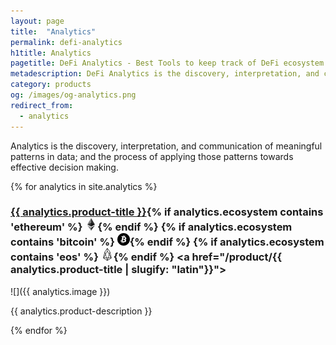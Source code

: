 ```yaml
---
layout: page
title:  "Analytics"
permalink: defi-analytics
h1title: Analytics
pagetitle: DeFi Analytics - Best Tools to keep track of DeFi ecosystem    
metadescription: DeFi Analytics is the discovery, interpretation, and communication of meaningful patterns in data; and the process of applying those patterns towards effective decision making.
category: products
og: /images/og-analytics.png
redirect_from:
  - analytics
---
```

Analytics is the discovery, interpretation, and communication of meaningful patterns in data; and the process of applying those patterns towards effective decision making.

{% for analytics in site.analytics %}
### <a href="{{ analytics.product-url }}">{{ analytics.product-title }}</a>{% if analytics.ecosystem contains 'ethereum' %} ![](images/ether.png "Built on Ethereum or related to Ethereum ecosystem"){% endif %} {% if analytics.ecosystem contains 'bitcoin' %} ![](/images/btc.png "Using Bitcoin ecosystem"){% endif %} {% if analytics.ecosystem contains 'eos' %} ![](/images/eos.png "Built on EOS or related to EOS ecosystem"){% endif %}  <a href="/product/{{ analytics.product-title | slugify: "latin"}}"><i title="Would you recommend this product?" class="far fa-comments"></i></a>


![]({{ analytics.image }})

{{ analytics.product-description }}


{% endfor %}
